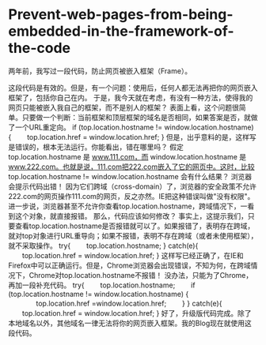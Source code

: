# Prevent-web-pages-from-being-embedded-in-the-framework-of-the-code
两年前，我写过一段代码，防止网页被嵌入框架（Frame）。
<script type="text/javascript">
　　if (window!=top) // 判断当前的window对象是否是top对象
　　top.location.href = window.location.href; // 如果不是，将top对象的网址自动导向被嵌入网页的网址
</script>
这段代码是有效的。但是，有一个问题：使用后，任何人都无法再把你的网页嵌入框架了，包括你自己在内。
于是，我今天就在考虑，有没有一种方法，使得我的网页只能被嵌入我自己的框架，而不是别人的框架？
表面上看，这个问题很简单。只要做一个判断：当前框架和顶层框架的域名是否相同，如果答案是否，就做了一个URL重定向。
if (top.location.hostname != window.location.hostname) {
　　top.location.href = window.location.href;
}
但是，出乎意料的是，这样写是错误的，根本无法运行。你能看出，错在哪里吗？
假定 top.location.hostname 是 www.111.com，而 window.location.hostname 是 www.222.com。也就是说，111.com把222.com嵌入了它的网页中。这时，比较 top.location.hostname != window.location.hostname 会有什么结果？
浏览器会提示代码出错！
因为它们跨域（cross-domain）了，浏览器的安全政策不允许222.com的网页操作111.com的网页，反之亦然。IE把这种错误叫做"没有权限"。进一步说，浏览器甚至不允许你查看top.location.hostname，跨域情况下，一看到这个对象，就直接报错。
那么，代码应该如何修改？
事实上，这提示我们，只要查看top.location.hostname是否报错就可以了。如果报错了，表明存在跨域，就对top对象进行URL重导向；如果不报错，表明不存在跨域（或者未使用框架），就不采取操作。
try{
　　top.location.hostname;
}
catch(e){
　　top.location.href = window.location.href;
}
这样写已经正确了，在IE和Firefox中可以正确运行。但是，Chrome浏览器会出现错误，不知为何，在跨域情况下，Chrome对top.location.hostname不报错！
没办法，只能为了Chrome，再加一段补充代码。
try{
　　top.location.hostname;
　　if (top.location.hostname != window.location.hostname) {
　　　　top.location.href =window.location.href;
　　}
}
catch(e){
　　top.location.href = window.location.href;
}
好了，升级版代码完成。除了本地域名以外，其他域名一律无法将你的网页嵌入框架。我的Blog现在就使用这段代码。

